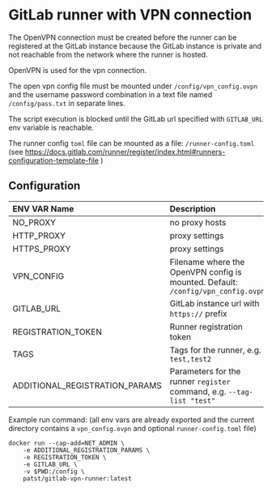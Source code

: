 # GitLab runner with VPN connection

The OpenVPN connection must be created before the runner can be registered at the GitLab instance because the GitLab instance is private and not reachable from the network where the runner is hosted.

OpenVPN is used for the vpn connection.

The open vpn config file must be mounted under `/config/vpn_config.ovpn` and the username password combination in a text file named `/config/pass.txt` in separate lines.

The script execution is blocked until the GitLab url specified with `GITLAB_URL` env variable is reachable.

The runner config `toml` file can be mounted as a file: `/runner-config.toml` (see https://docs.gitlab.com/runner/register/index.html#runners-configuration-template-file )

## Configuration

| ENV VAR Name | Description |
|:-------------|:------------|
| NO_PROXY      | no proxy hosts |
| HTTP_PROXY      | proxy settings |
| HTTPS_PROXY      | proxy settings|
| VPN_CONFIG    | Filename where the OpenVPN config is mounted. Default: `/config/vpn_config.ovpn` |
| GITLAB_URL    | GitLab instance url with `https://` prefix  |
| REGISTRATION_TOKEN | Runner registration token    |
| TAGS   | Tags for the runner, e.g. `test,test2` |
| ADDITIONAL_REGISTRATION_PARAMS   | Parameters for the runner `register` command, e.g. `--tag-list "test"` |

Example run command: (all env vars are already exported and the current directory contains a `vpn_config.ovpn` and optional `runner-config.toml` file)

```
docker run --cap-add=NET_ADMIN \
    -e ADDITIONAL_REGISTRATION_PARAMS \
    -e REGISTRATION_TOKEN \
    -e GITLAB_URL \
    -v $PWD:/config \
    patst/gitlab-vpn-runner:latest
```
